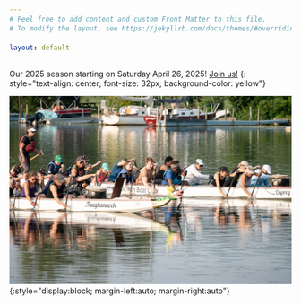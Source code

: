 ```yaml
---
# Feel free to add content and custom Front Matter to this file.
# To modify the layout, see https://jekyllrb.com/docs/themes/#overriding-theme-defaults

layout: default
---
```

Our 2025 season starting on Saturday April 26, 2025! [Join us!](/joinus/)
{: style="text-align: center; font-size: 32px; background-color: yellow"}

![IDBC](/assets/images/DragonBoatRaces_07_29_24_CM-8.webp){:style="display:block; margin-left:auto; margin-right:auto"}
